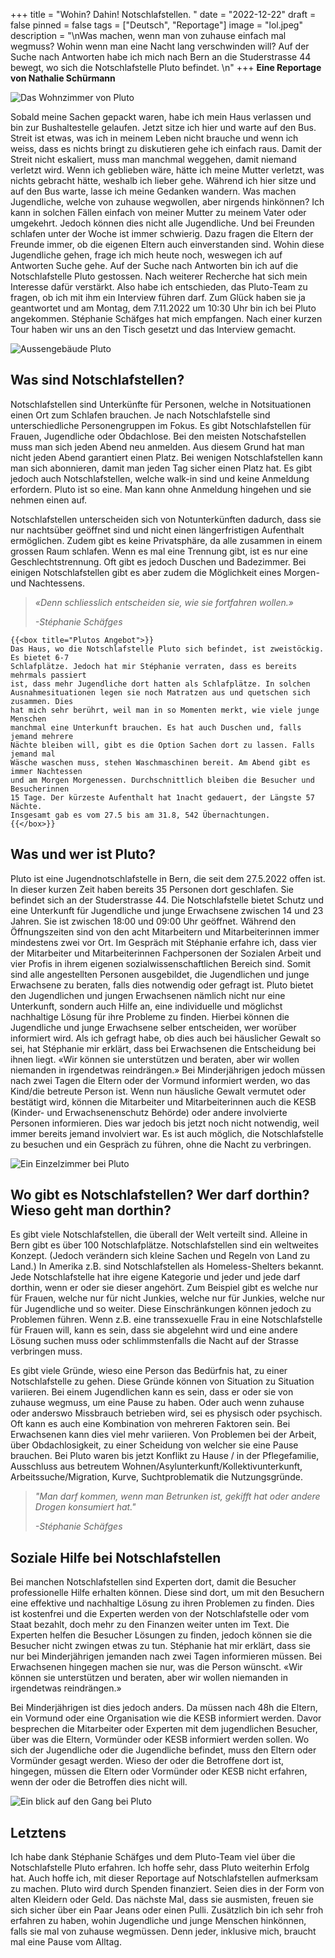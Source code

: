 +++
title = "Wohin? Dahin! Notschlafstellen. "
date = "2022-12-22"
draft = false
pinned = false
tags = ["Deutsch", "Reportage"]
image = "lol.jpeg"
description = "\nWas machen, wenn man von zuhause einfach mal wegmuss? Wohin wenn man eine Nacht lang verschwinden will? Auf der Suche nach Antworten habe ich mich nach Bern an die Studerstrasse 44 bewegt, wo sich die Notschlafstelle Pluto befindet. \n"
+++
**Eine Reportage von Nathalie Schürmann**

![Das Wohnzimmer von Pluto](lol.jpeg)

Sobald meine Sachen gepackt waren, habe ich mein Haus verlassen und bin zur Bushaltestelle gelaufen. Jetzt sitze ich hier und warte auf den Bus. Streit ist etwas, was ich in meinem Leben nicht brauche und wenn ich weiss, dass es nichts bringt zu diskutieren gehe ich einfach raus. Damit der Streit nicht eskaliert, muss man manchmal weggehen, damit niemand verletzt wird. Wenn ich geblieben wäre, hätte ich meine Mutter verletzt, was nichts gebracht hätte, weshalb ich lieber gehe. Während ich hier sitze und auf den Bus warte, lasse ich meine Gedanken wandern. Was machen Jugendliche, welche von zuhause wegwollen, aber nirgends hinkönnen? Ich kann in solchen Fällen einfach von meiner Mutter zu meinem Vater oder umgekehrt. Jedoch können dies nicht alle Jugendliche. Und bei Freunden schlafen unter der Woche ist immer schwierig. Dazu fragen die Eltern der Freunde immer, ob die eigenen Eltern auch einverstanden sind. Wohin diese Jugendliche gehen, frage ich mich heute noch, weswegen ich auf Antworten Suche gehe. 
Auf der Suche nach Antworten bin ich auf die Notschlafstelle Pluto gestossen. Nach weiterer Recherche hat sich mein Interesse dafür verstärkt. Also habe ich entschieden, das Pluto-Team zu fragen, ob ich mit ihm ein Interview führen darf. Zum Glück haben sie ja geantwortet und am Montag, dem 7.11.2022 um 10:30 Uhr bin ich bei Pluto angekommen. Stéphanie Schäfges hat mich empfangen. Nach einer kurzen Tour haben wir uns an den Tisch gesetzt und das Interview gemacht.  

![Aussengebäude Pluto](bild-rep-1.2.jpg)

## **Was sind Notschlafstellen?**

Notschlafstellen sind Unterkünfte für Personen, welche in Notsituationen einen Ort zum Schlafen brauchen. Je nach Notschlafstelle sind unterschiedliche Personengruppen im Fokus. Es gibt Notschlafstellen für Frauen, Jugendliche oder Obdachlose. Bei den meisten Notschafstellen muss man sich jeden Abend neu anmelden. Aus diesem Grund hat man nicht jeden Abend garantiert einen Platz. Bei wenigen Notschlafstellen kann man sich abonnieren, damit man jeden Tag sicher einen Platz hat. Es gibt jedoch auch Notschlafstellen, welche walk-in sind und keine Anmeldung erfordern. Pluto ist so eine. Man kann ohne Anmeldung hingehen und sie nehmen einen auf. 

Notschlafstellen unterscheiden sich von Notunterkünften dadurch, dass sie nur nachtsüber geöffnet sind und nicht einen längerfristigen Aufenthalt ermöglichen. Zudem gibt es keine Privatsphäre, da alle zusammen in einem grossen Raum schlafen. Wenn es mal eine Trennung gibt, ist es nur eine Geschlechtstrennung. Oft gibt es jedoch Duschen und Badezimmer. Bei einigen Notschlafstellen gibt es aber zudem die Möglichkeit eines Morgen- und Nachtessens. 

> *«Denn schliesslich entscheiden sie, wie sie fortfahren wollen.»*
>
> *\-Stéphanie Schäfges*

```
{{<box title="Plutos Angebot">}}
Das Haus, wo die Notschlafstelle Pluto sich befindet, ist zweistöckig. Es bietet 6-7
Schlafplätze. Jedoch hat mir Stéphanie verraten, dass es bereits mehrmals passiert 
ist, dass mehr Jugendliche dort hatten als Schlafplätze. In solchen 
Ausnahmesituationen legen sie noch Matratzen aus und quetschen sich zusammen. Dies 
hat mich sehr berührt, weil man in so Momenten merkt, wie viele junge Menschen 
manchmal eine Unterkunft brauchen. Es hat auch Duschen und, falls jemand mehrere 
Nächte bleiben will, gibt es die Option Sachen dort zu lassen. Falls jemand mal 
Wäsche waschen muss, stehen Waschmaschinen bereit. Am Abend gibt es immer Nachtessen
und am Morgen Morgenessen. Durchschnittlich bleiben die Besucher und Besucherinnen 
15 Tage. Der kürzeste Aufenthalt hat 1nacht gedauert, der Längste 57 Nächte. 
Insgesamt gab es vom 27.5 bis am 31.8, 542 Übernachtungen. 
{{</box>}}
```

## **Was und wer ist Pluto?**

Pluto ist eine Jugendnotschlafstelle in Bern, die seit dem 27.5.2022 offen ist. In dieser kurzen Zeit haben bereits 35 Personen dort geschlafen. Sie befindet sich an der Studerstrasse 44. Die Notschlafstelle bietet Schutz und eine Unterkunft für Jugendliche und junge Erwachsene zwischen 14 und 23 Jahren. Sie ist zwischen 18:00 und 09:00 Uhr geöffnet. Während den Öffnungszeiten sind von den acht Mitarbeitern und Mitarbeiterinnen immer mindestens zwei vor Ort. Im Gespräch mit Stéphanie erfahre ich, dass vier der Mitarbeiter und Mitarbeiterinnen Fachpersonen der Sozialen Arbeit und vier Profis in ihrem eigenen sozialwissenschaftlichen Bereich sind. Somit sind alle angestellten Personen ausgebildet, die Jugendlichen und junge Erwachsene zu beraten, falls dies notwendig oder gefragt ist. Pluto bietet den Jugendlichen und jungen Erwachsenen nämlich nicht nur eine Unterkunft, sondern auch Hilfe an, eine individuelle und möglichst nachhaltige Lösung für ihre Probleme zu finden. Hierbei können die Jugendliche und junge Erwachsene selber entscheiden, wer worüber informiert wird. Als ich gefragt habe, ob dies auch bei häuslicher Gewalt so sei, hat Stéphanie mir erklärt, dass bei Erwachsenen die Entscheidung bei ihnen liegt. «Wir können sie unterstützen und beraten, aber wir wollen niemanden in irgendetwas reindrängen.» Bei Minderjährigen jedoch müssen nach zwei Tagen die Eltern oder der Vormund informiert werden, wo das Kind/die betreute Person ist. Wenn nun häusliche Gewalt vermutet oder bestätigt wird, können die Mitarbeiter und Mitarbeiterinnen auch die KESB (Kinder- und Erwachsenenschutz Behörde) oder andere involvierte Personen informieren. Dies war jedoch bis jetzt noch nicht notwendig, weil immer bereits jemand involviert war. Es ist auch möglich, die Notschlafstelle zu besuchen und ein Gespräch zu führen, ohne die Nacht zu verbringen. 

![Ein Einzelzimmer bei Pluto](bild-rep-2.1.jpg)

## **Wo gibt es Notschlafstellen? Wer darf dorthin? Wieso geht man dorthin?**

Es gibt viele Notschlafstellen, die überall der Welt verteilt sind. Alleine in Bern gibt es über 100 Notschlafplätze. Notschlafstellen sind ein weltweites Konzept. (Jedoch verändern sich kleine Sachen und Regeln von Land zu Land.) In Amerika z.B. sind Notschlafstellen als Homeless-Shelters bekannt. Jede Notschlafstelle hat ihre eigene Kategorie und jeder und jede darf dorthin, wenn er oder sie dieser angehört. Zum Beispiel gibt es welche nur für Frauen, welche nur für nicht Junkies, welche nur für Junkies, welche nur für Jugendliche und so weiter. Diese Einschränkungen können jedoch zu Problemen führen. Wenn z.B. eine transsexuelle Frau in eine Notschlafstelle für Frauen will, kann es sein, dass sie abgelehnt wird und eine andere Lösung suchen muss oder schlimmstenfalls die Nacht auf der Strasse verbringen muss. 

Es gibt viele Gründe, wieso eine Person das Bedürfnis hat, zu einer Notschlafstelle zu gehen. Diese Gründe können von Situation zu Situation variieren. Bei einem Jugendlichen kann es sein, dass er oder sie von zuhause wegmuss, um eine Pause zu haben. Oder auch wenn zuhause oder anderswo Missbrauch betrieben wird, sei es physisch oder psychisch. Oft kann es auch eine Kombination von mehreren Faktoren sein. Bei Erwachsenen kann dies viel mehr variieren. Von Problemen bei der Arbeit, über Obdachlosigkeit, zu einer Scheidung von welcher sie eine Pause brauchen. Bei Pluto waren bis jetzt Konflikt zu Hause / in der Pflegefamilie, Ausschluss aus betreutem Wohnen/Asylunterkunft/Kollektivunterkunft, Arbeitssuche/Migration, Kurve, Suchtproblematik die Nutzungsgründe. 

> *"Man darf kommen, wenn man Betrunken ist, gekifft hat oder andere Drogen konsumiert hat."*
>
> *\-Stéphanie Schäfges*

## **Soziale Hilfe bei Notschlafstellen**

Bei manchen Notschlafstellen sind Experten dort, damit die Besucher professionelle Hilfe erhalten können. Diese sind dort, um mit den Besuchern eine effektive und nachhaltige Lösung zu ihren Problemen zu finden. Dies ist kostenfrei und die Experten werden von der Notschlafstelle oder vom Staat bezahlt, doch mehr zu den Finanzen weiter unten im Text. Die Experten helfen die Besucher Lösungen zu finden, jedoch können sie die Besucher nicht zwingen etwas zu tun. Stéphanie hat mir erklärt, dass sie nur bei Minderjährigen jemanden nach zwei Tagen informieren müssen. Bei Erwachsenen hingegen machen sie nur, was die Person wünscht. «Wir können sie unterstützen und beraten, aber wir wollen niemanden in irgendetwas reindrängen.»

Bei Minderjährigen ist dies jedoch anders. Da müssen nach 48h die Eltern, ein Vormund oder eine Organisation wie die KESB informiert werden. Davor besprechen die Mitarbeiter oder Experten mit dem jugendlichen Besucher, über was die Eltern, Vormünder oder KESB informiert werden sollen. Wo sich der Jugendliche oder die Jugendliche befindet, muss den Eltern oder Vormünder gesagt werden. Wieso der oder die Betroffene dort ist, hingegen, müssen die Eltern oder Vormünder oder KESB nicht erfahren, wenn der oder die Betroffen dies nicht will.

![Ein blick auf den Gang bei Pluto](bild-rep-3.2.jpg)

## **Letztens**

Ich habe dank Stéphanie Schäfges und dem Pluto-Team viel über die Notschlafstelle Pluto erfahren. Ich hoffe sehr, dass Pluto weiterhin Erfolg hat. Auch hoffe ich, mit dieser Reportage auf Notschlafstellen aufmerksam zu machen. Pluto wird durch Spenden finanziert. Seien dies in der Form von alten Kleidern oder Geld. Das nächste Mal, dass sie ausmisten, freuen sie sich sicher über ein Paar Jeans oder einen Pulli. Zusätzlich bin ich sehr froh erfahren zu haben, wohin Jugendliche und junge Menschen hinkönnen, falls sie mal von zuhause wegmüssen. Denn jeder, inklusive mich, braucht mal eine Pause vom Alltag.